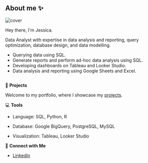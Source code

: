 ## About me ✨
<!--
**jessicasgsoares/jessicasgsoares** is a ✨ _special_ ✨ repository because its `README.md` (this file) appears on your GitHub profile.

Here are some ideas to get you started:
✨💥🎯📢💡📙✏📅📆📍✂👏🙌🦋🐞✔🌹🎋🎍🧩

- 🔭 I’m currently working on ...
- 🌱 I’m currently learning ...
- 👯 I’m looking to collaborate on ...
- 🤔 I’m looking for help with ...
- 💬 Ask me about ...
- 📫 How to reach me: ...
- 😄 Pronouns: ...
- ⚡ Fun fact: ...
-->
![cover](https://github.com/jessicasgsoares/jessicasgsoares/assets/98236837/df1490aa-5e4d-4130-be6d-4bc48cd6eef4)



Hey there, I'm Jessica. 

Data Analyst with expertise in data analysis and reporting, query optimization, database design, and data modelling.

- Querying data using SQL.
- Generate reports and perform ad-hoc data analysis using SQL.
- Developing dashboards on Tableau and Looker Studio.
- Data analysis and reporting using Google Sheets and Excel.

##


📌 **Projects**

Welcome to my portfolio, where I showcase my [projects]([https://github.com/jessicasgsoares?tab=repositories]).


💻 **Tools**

- Language: SQL, Python, R

- Database: Google BigQuery, PostgreSQL, MySQL

- Visualization: Tableau, Looker Studio


🔔 **Connect with Me**

- [Linkedin](https://www.linkedin.com/in/jessica-gil-soares/)


